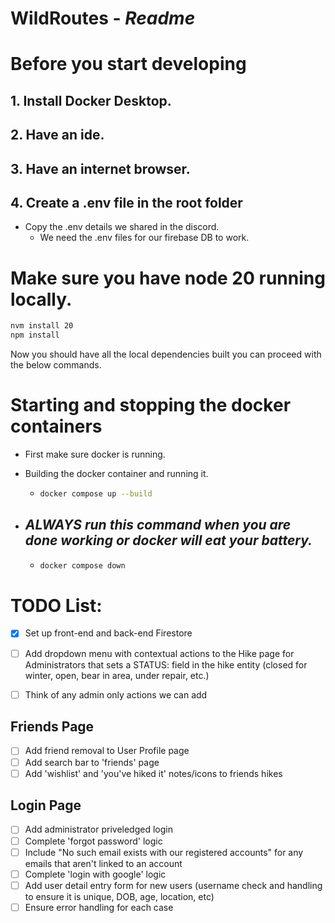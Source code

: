# WildRoutes - _Readme_

# Before you start developing

## 1. Install Docker Desktop.

## 2. Have an ide.

## 3. Have an internet browser.

## 4. Create a .env file in the root folder

- Copy the .env details we shared in the discord.
  - We need the .env files for our firebase DB to work.

# Make sure you have node 20 running locally.

```bash
nvm install 20
npm install
```

Now you should have all the local dependencies built you can proceed with the below commands.

# Starting and stopping the docker containers

- First make sure docker is running.
- Building the docker container and running it.

  - ```bash
    docker compose up --build
    ```

- ## _ALWAYS run this command when you are done working or docker will eat your battery._

  - ```bash
    docker compose down
    ```


# TODO List:
- [X] Set up front-end and back-end Firestore

- [ ] Add dropdown menu with contextual actions to the Hike page for Administrators that sets a STATUS: field in the hike entity (closed for winter, open, bear in area, under repair, etc.)
- [ ] Think of any admin only actions we can add

## Friends Page
- [ ] Add friend removal to User Profile page
- [ ] Add search bar to 'friends' page
- [ ] Add 'wishlist' and 'you've hiked it' notes/icons to friends hikes

## Login Page
- [ ] Add administrator priveledged login
- [ ] Complete 'forgot password' logic
- [ ] Include "No such email exists with our registered accounts" for any emails that aren't linked to an account
- [ ] Complete 'login with google' logic
- [ ] Add user detail entry form for new users (username check and handling to ensure it is unique, DOB, age, location, etc)
- [ ] Ensure error handling for each case
